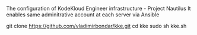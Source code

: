 The configuration of KodeKloud Engineer infrastructure - Project Nautilus
It enables same adminitrative account at each server via Ansible

git clone https://github.com/vladimirbondar/kke.git
cd kke
sudo sh kke.sh
